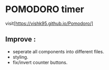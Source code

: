 # POMODORO timer

visit[https://vishk95.github.io/Pomodoro/]

## Improve : 
- seperate all components into different files.
- styling.
- fix/invert counter buttons.